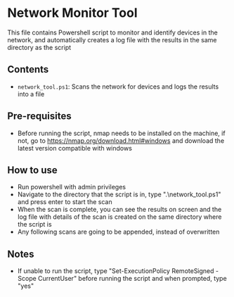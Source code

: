 # Network Monitor Tool

This file contains Powershell script to monitor and identify devices in the network, and automatically creates a log file with the results in the same directory as the script

## Contents

- `network_tool.ps1`: Scans the network for devices and logs the results into a file

## Pre-requisites

- Before running the script, nmap needs to be installed on the machine, if not, go to https://nmap.org/download.html#windows and download the latest version compatible with windows

## How to use

- Run powershell with admin privileges
- Navigate to the directory that the script is in, type ".\network_tool.ps1" and press enter to start the scan
- When the scan is complete, you can see the results on screen and the log file with details of the scan is created on the same directory where the script is
- Any following scans are going to be appended, instead of overwritten

## Notes 

- If unable to run the script, type "Set-ExecutionPolicy RemoteSigned -Scope CurrentUser" before running the script and when prompted, type "yes"

